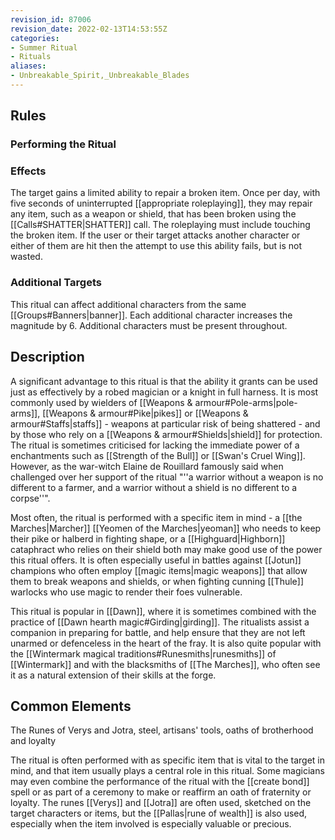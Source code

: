 ```yaml
---
revision_id: 87006
revision_date: 2022-02-13T14:53:55Z
categories:
- Summer Ritual
- Rituals
aliases:
- Unbreakable_Spirit,_Unbreakable_Blades
---
```


## Rules

### Performing the Ritual
  

 

### Effects
The target gains a limited ability to repair a broken item. Once per day, with five seconds of uninterrupted [[appropriate roleplaying]], they may repair any item, such as a weapon or shield, that has been broken using the [[Calls#SHATTER|SHATTER]] call. The roleplaying must include touching the broken item. If the user or their target attacks another character or either of them are hit then the attempt to use this ability fails, but is not wasted.



### Additional Targets
This ritual can affect additional characters from the same [[Groups#Banners|banner]]. Each additional character increases the magnitude by 6. Additional characters must be present throughout.

## Description
A significant advantage to this ritual is that the ability it grants can be used just as effectively by a robed magician or a knight in full harness. It is most commonly used by wielders of [[Weapons & armour#Pole-arms|pole-arms]], [[Weapons & armour#Pike|pikes]] or [[Weapons & armour#Staffs|staffs]] - weapons at particular risk of being shattered - and by those who rely on a [[Weapons & armour#Shields|shield]] for protection. The ritual is sometimes criticised for lacking the immediate power of a enchantments such as [[Strength of the Bull]] or [[Swan's Cruel Wing]]. However, as the war-witch Elaine de Rouillard famously said when challenged over her support of the ritual "''a warrior without a weapon is no different to a farmer, and a warrior without a shield is no different to a corpse''".

Most often, the ritual is performed with a specific item in mind - a [[the Marches|Marcher]] [[Yeomen of the Marches|yeoman]] who needs to keep their pike or halberd in fighting shape, or a [[Highguard|Highborn]] cataphract who relies on their shield both may make good use of the power this ritual offers. It is often especially useful in battles against [[Jotun]] champions who often employ [[magic items|magic weapons]] that allow them to break weapons and shields, or when fighting cunning [[Thule]] warlocks who use magic to render their foes vulnerable.

This ritual is popular in [[Dawn]], where it is sometimes combined with the practice of [[Dawn hearth magic#Girding|girding]]. The ritualists assist a companion in preparing for battle, and help ensure that they are not left unarmed or defenceless in the heart of the fray. It is also quite popular with the [[Wintermark magical traditions#Runesmiths|runesmiths]] of [[Wintermark]] and with the blacksmiths of [[The Marches]], who often see it as a natural extension of their skills at the forge.

## Common Elements
The Runes of Verys and Jotra, steel, artisans' tools, oaths of brotherhood and loyalty

The ritual is often performed with as specific item that is vital to the target in mind, and that item usually plays a central role in this ritual. Some magicians may even combine the performance of the ritual with the [[create bond]] spell or as part of a ceremony to make or reaffirm an oath of fraternity or loyalty. The runes [[Verys]] and [[Jotra]] are often used, sketched on the target characters or items, but the [[Pallas|rune of wealth]] is also used, especially when the item involved is especially valuable or precious.




